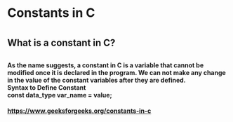 <h1> Constants in C <h1>
<h2> What is a constant in C? <h2>
<h4> As the name suggests, a constant in C is a variable that cannot be modified once it is declared in the program. We can not make any change in the value of the constant variables after they are defined.<br>
Syntax to Define Constant <br>
const data_type var_name = value;<h4>
<a href="https://www.geeksforgeeks.org/constants-in-c/" target="blank">https://www.geeksforgeeks.org/constants-in-c</a>

